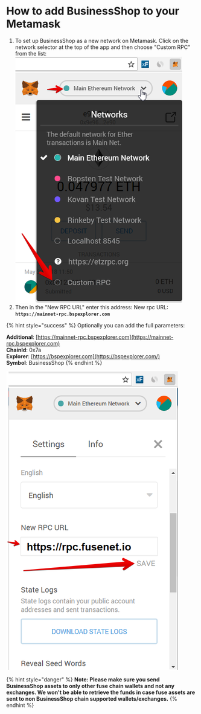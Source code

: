 # How to add BusinessShop to your Metamask

1. To set up BusinessShop as a new network on Metamask. Click on the network selector at the top of the app and then choose "Custom RPC" from the list:   ![](../../.gitbook/assets/etz1%20%281%29.png)  
2. Then in the "New RPC URL" enter this address: New rpc URL: **`https://mainnet-rpc.bspexplorer.com`**

{% hint style="success" %}
Optionally you can add the full parameters:

**Additional**: [https://mainnet-rpc.bspexplorer.com](https://mainnet-rpc.bspexplorer.com)  
**ChainId**: 0x7a  
**Explorer**: [https://bspexplorer.com](https://bspexplorer.com/)  
**Symbol**: BusinessShop
{% endhint %}

![](../../.gitbook/assets/ez2.png)  


{% hint style="danger" %}
**Note: Please make sure you send BusinessShop assets to only other fuse chain wallets and not any exchanges. We won't be able to retrieve the funds in case fuse assets are sent to non BusinessShop chain supported wallets/exchanges.**
{% endhint %}

  


